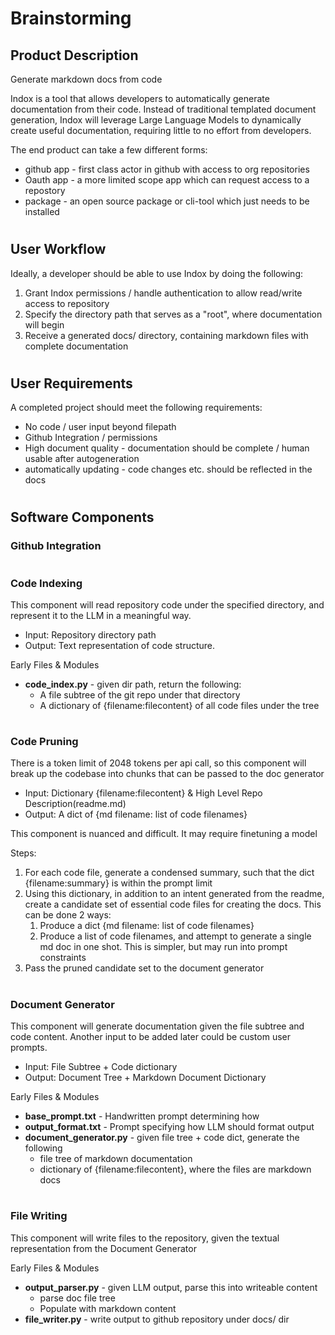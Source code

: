 # Brainstorming

## Product Description

Generate markdown docs from code

Indox is a tool that allows developers to automatically generate documentation from their code. Instead of traditional templated document generation, Indox will leverage Large Language Models to dynamically create useful documentation, requiring little to no effort from developers.

The end product can take a few different forms:
* github app - first class actor in github with access to org repositories
* Oauth app - a more limited scope app which can request access to a repostory
* package - an open source package or cli-tool which just needs to be installed
#
## User Workflow

Ideally, a developer should be able to use Indox by doing the following:

1. Grant Indox permissions / handle authentication to allow read/write access to repository
2. Specify the directory path that serves as a "root", where documentation will begin
3. Receive a generated docs/ directory, containing markdown files with complete documentation
#
## User Requirements

A completed project should meet the following requirements:

* No code / user input beyond filepath
* Github Integration / permissions 
* High document quality - documentation should be complete / human usable after autogeneration
* automatically updating - code changes etc. should be reflected in the docs
  
#
## Software Components

### Github Integration

#
### Code Indexing

This component will read repository code under the specified directory, and represent it to the LLM in a meaningful way.

* Input: Repository directory path
* Output: Text representation of code structure.


Early Files & Modules 

* **code_index.py** - given dir path, return the following:
  * A file subtree of the git repo under that directory
  * A dictionary of {filename:filecontent} of all code files under the tree

#
### Code Pruning

There is a token limit of 2048 tokens per api call, so this component will break up the codebase into chunks that can be passed to the doc generator

* Input: Dictionary {filename:filecontent} & High Level Repo Description(readme.md)
* Output: A dict of {md filename: list of code filenames}

This component is nuanced and difficult. It may require finetuning a model

Steps:

1. For each code file, generate a condensed summary, such that the dict {filename:summary} is within the prompt limit
2. Using this dictionary, in addition to an intent generated from the readme, create a candidate set of essential code files for creating the docs. This can be done 2 ways:
   1. Produce a dict {md filename: list of code filenames}
   2. Produce a list of code filenames, and attempt to generate a single md doc in one shot. This is simpler, but may run into prompt constraints
3. Pass the pruned candidate set to the document generator


#
### Document Generator
  
  This component will generate documentation given the file subtree and code content. Another input to be added later could be custom user prompts.

  * Input: File Subtree + Code dictionary
  * Output: Document Tree + Markdown Document Dictionary

Early Files & Modules 

  * **base_prompt.txt** - Handwritten prompt determining how 
  * **output_format.txt** - Prompt specifying how LLM should format output 
  * **document_generator.py** - given file tree + code dict, generate the following
    * file tree of markdown documentation
    * dictionary of {filename:filecontent}, where the files are markdown docs

#
### File Writing

This component will write files to the repository, given the textual representation from the Document Generator

Early Files & Modules
* **output_parser.py** - given LLM output, parse this into writeable content
  * parse doc file tree
  * Populate with markdown content
* **file_writer.py** - write output to github repository under docs/ dir
